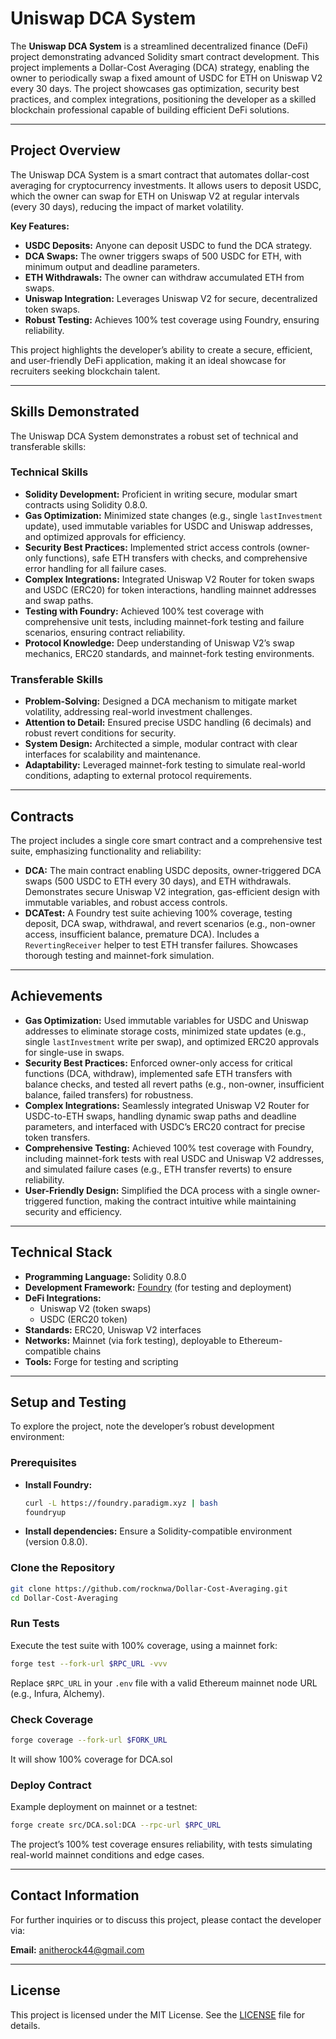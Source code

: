# Uniswap DCA System

The **Uniswap DCA System** is a streamlined decentralized finance (DeFi) project demonstrating advanced Solidity smart contract development. This project implements a Dollar-Cost Averaging (DCA) strategy, enabling the owner to periodically swap a fixed amount of USDC for ETH on Uniswap V2 every 30 days. The project showcases gas optimization, security best practices, and complex integrations, positioning the developer as a skilled blockchain professional capable of building efficient DeFi solutions.

---

## Project Overview

The Uniswap DCA System is a smart contract that automates dollar-cost averaging for cryptocurrency investments. It allows users to deposit USDC, which the owner can swap for ETH on Uniswap V2 at regular intervals (every 30 days), reducing the impact of market volatility.

**Key Features:**

- **USDC Deposits:** Anyone can deposit USDC to fund the DCA strategy.
- **DCA Swaps:** The owner triggers swaps of 500 USDC for ETH, with minimum output and deadline parameters.
- **ETH Withdrawals:** The owner can withdraw accumulated ETH from swaps.
- **Uniswap Integration:** Leverages Uniswap V2 for secure, decentralized token swaps.
- **Robust Testing:** Achieves 100% test coverage using Foundry, ensuring reliability.

This project highlights the developer’s ability to create a secure, efficient, and user-friendly DeFi application, making it an ideal showcase for recruiters seeking blockchain talent.

---

## Skills Demonstrated

The Uniswap DCA System demonstrates a robust set of technical and transferable skills:

### Technical Skills

- **Solidity Development:** Proficient in writing secure, modular smart contracts using Solidity 0.8.0.
- **Gas Optimization:** Minimized state changes (e.g., single `lastInvestment` update), used immutable variables for USDC and Uniswap addresses, and optimized approvals for efficiency.
- **Security Best Practices:** Implemented strict access controls (owner-only functions), safe ETH transfers with checks, and comprehensive error handling for all failure cases.
- **Complex Integrations:** Integrated Uniswap V2 Router for token swaps and USDC (ERC20) for token interactions, handling mainnet addresses and swap paths.
- **Testing with Foundry:** Achieved 100% test coverage with comprehensive unit tests, including mainnet-fork testing and failure scenarios, ensuring contract reliability.
- **Protocol Knowledge:** Deep understanding of Uniswap V2’s swap mechanics, ERC20 standards, and mainnet-fork testing environments.

### Transferable Skills

- **Problem-Solving:** Designed a DCA mechanism to mitigate market volatility, addressing real-world investment challenges.
- **Attention to Detail:** Ensured precise USDC handling (6 decimals) and robust revert conditions for security.
- **System Design:** Architected a simple, modular contract with clear interfaces for scalability and maintenance.
- **Adaptability:** Leveraged mainnet-fork testing to simulate real-world conditions, adapting to external protocol requirements.

---

## Contracts

The project includes a single core smart contract and a comprehensive test suite, emphasizing functionality and reliability:

- **DCA:** The main contract enabling USDC deposits, owner-triggered DCA swaps (500 USDC to ETH every 30 days), and ETH withdrawals. Demonstrates secure Uniswap V2 integration, gas-efficient design with immutable variables, and robust access controls.
- **DCATest:** A Foundry test suite achieving 100% coverage, testing deposit, DCA swap, withdrawal, and revert scenarios (e.g., non-owner access, insufficient balance, premature DCA). Includes a `RevertingReceiver` helper to test ETH transfer failures. Showcases thorough testing and mainnet-fork simulation.

---

## Achievements

- **Gas Optimization:** Used immutable variables for USDC and Uniswap addresses to eliminate storage costs, minimized state updates (e.g., single `lastInvestment` write per swap), and optimized ERC20 approvals for single-use in swaps.
- **Security Best Practices:** Enforced owner-only access for critical functions (DCA, withdraw), implemented safe ETH transfers with balance checks, and tested all revert paths (e.g., non-owner, insufficient balance, failed transfers) for robustness.
- **Complex Integrations:** Seamlessly integrated Uniswap V2 Router for USDC-to-ETH swaps, handling dynamic swap paths and deadline parameters, and interfaced with USDC’s ERC20 contract for precise token transfers.
- **Comprehensive Testing:** Achieved 100% test coverage with Foundry, including mainnet-fork tests with real USDC and Uniswap V2 addresses, and simulated failure cases (e.g., ETH transfer reverts) to ensure reliability.
- **User-Friendly Design:** Simplified the DCA process with a single owner-triggered function, making the contract intuitive while maintaining security and efficiency.

---

## Technical Stack

- **Programming Language:** Solidity 0.8.0
- **Development Framework:** [Foundry](https://book.getfoundry.sh/) (for testing and deployment)
- **DeFi Integrations:**
  - Uniswap V2 (token swaps)
  - USDC (ERC20 token)
- **Standards:** ERC20, Uniswap V2 interfaces
- **Networks:** Mainnet (via fork testing), deployable to Ethereum-compatible chains
- **Tools:** Forge for testing and scripting

---

## Setup and Testing

To explore the project, note the developer’s robust development environment:

### Prerequisites

- **Install Foundry:**
  ```bash
  curl -L https://foundry.paradigm.xyz | bash
  foundryup
  ```
- **Install dependencies:** Ensure a Solidity-compatible environment (version 0.8.0).

### Clone the Repository

```bash
git clone https://github.com/rocknwa/Dollar-Cost-Averaging.git
cd Dollar-Cost-Averaging
```

### Run Tests

Execute the test suite with 100% coverage, using a mainnet fork:

```bash
forge test --fork-url $RPC_URL -vvv
```

Replace `$RPC_URL` in your `.env` file with a valid Ethereum mainnet node URL (e.g., Infura, Alchemy).

### Check Coverage
```bash
forge coverage --fork-url $FORK_URL
```
It will show 100% coverage for DCA.sol

### Deploy Contract

Example deployment on mainnet or a testnet:

```bash
forge create src/DCA.sol:DCA --rpc-url $RPC_URL 
```

The project’s 100% test coverage ensures reliability, with tests simulating real-world mainnet conditions and edge cases.

---

## Contact Information

For further inquiries or to discuss this project, please contact the developer via:

**Email:** anitherock44@gmail.com

---

## License

This project is licensed under the MIT License. See the [LICENSE](LICENSE) file for details.